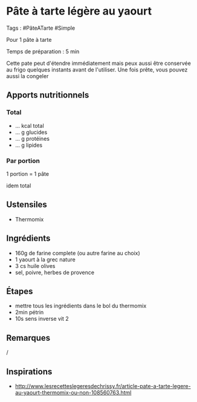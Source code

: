 # Pâte à tarte légère au yaourt

Tags : #PâteATarte #Simple

Pour 1 pâte à tarte

Temps de préparation : 5 min

Cette pate peut d'étendre immédiatement mais peux aussi être conservée au frigo quelques instants avant de l'utiliser. Une fois prête, vous pouvez aussi la congeler

## Apports nutritionnels

### Total

* ... kcal total
* ... g glucides
* ... g protéines
* ... g lipides

### Par portion

1 portion =  1 pâte

idem total

## Ustensiles

* Thermomix

## Ingrédients

* 160g de farine complete (ou autre farine au choix)
* 1 yaourt à la grec nature
* 3 cs huile olives
* sel, poivre, herbes de provence

## Étapes

* mettre tous les ingrédients dans le bol du thermomix
* 2min pétrin
* 10s sens inverse vit 2

## Remarques

/

## Inspirations

* http://www.lesrecetteslegeresdechrissy.fr/article-pate-a-tarte-legere-au-yaourt-thermomix-ou-non-108560763.html